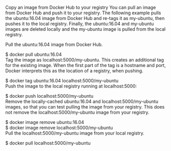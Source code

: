 Copy an image from Docker Hub to your registry
You can pull an image from Docker Hub and push it to your registry. The following example pulls the ubuntu:16.04 image from Docker Hub and re-tags it as my-ubuntu, then pushes it to the local registry. Finally, the ubuntu:16.04 and my-ubuntu images are deleted locally and the my-ubuntu image is pulled from the local registry.

Pull the ubuntu:16.04 image from Docker Hub.

$ docker pull ubuntu:16.04  
Tag the image as localhost:5000/my-ubuntu. This creates an additional tag for the existing image. When the first part of the tag is a hostname and port, Docker interprets this as the location of a registry, when pushing.

$ docker tag ubuntu:16.04 localhost:5000/my-ubuntu  
Push the image to the local registry running at localhost:5000:

$ docker push localhost:5000/my-ubuntu  
Remove the locally-cached ubuntu:16.04 and localhost:5000/my-ubuntu images, so that you can test pulling the image from your registry. This does not remove the localhost:5000/my-ubuntu image from your registry.

$ docker image remove ubuntu:16.04  
$ docker image remove localhost:5000/my-ubuntu  
Pull the localhost:5000/my-ubuntu image from your local registry.

$ docker pull localhost:5000/my-ubuntu  